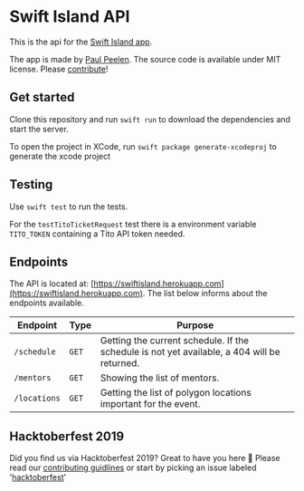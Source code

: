 # Swift Island API

This is the api for the [Swift Island app](https://github.com/SwiftIsland/island-app).

The app is made by [Paul Peelen](https://github.com/ppeelen). The source code is available under MIT license. Please [contribute](CONTRIBUTING.md)!

## Get started

Clone this repository and run `swift run` to download the dependencies and start the server.

To open the project in XCode, run `swift package generate-xcodeproj` to generate the xcode project

## Testing

Use `swift test` to run the tests.

For the `testTitoTicketRequest` test there is a environment variable `TITO_TOKEN` containing a Tito API token needed. 


## Endpoints
The API is located at: [https://swiftisland.herokuapp.com](https://swiftisland.herokuapp.com). The list below informs about the endpoints available.

| Endpoint     | Type  | Purpose                                                                                     |
|--------------|-------|---------------------------------------------------------------------------------------------|
| `/schedule`  | `GET` | Getting the current schedule. If the schedule is not yet available, a 404 will be returned. |
| `/mentors`   | `GET` | Showing the list of mentors.                                                                |
| `/locations` | `GET` | Getting the list of polygon locations important for the event.                              |

## Hacktoberfest 2019
Did you find us via Hacktoberfest 2019? Great to have you here :wave:
Please read our [contributing guidlines](CONTRIBUTING.md) or start by picking an issue labeled '[hacktoberfest](https://github.com/SwiftIsland/SwiftIslandAPI/issues?q=is%3Aopen+is%3Aissue+label%3Ahacktoberfest)'
